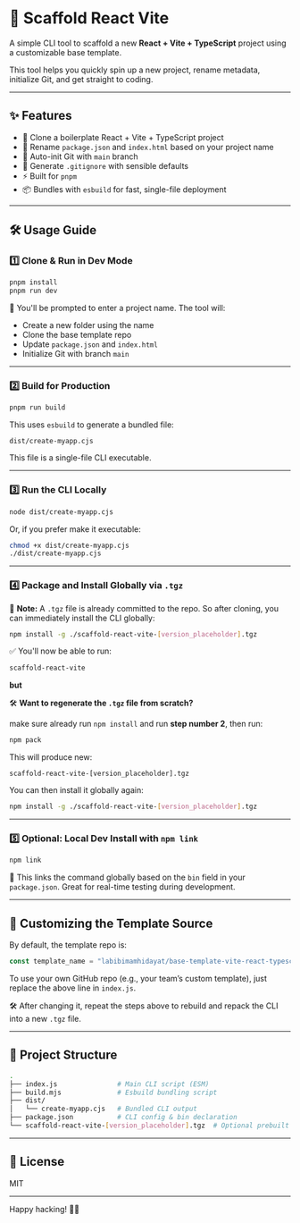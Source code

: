 # 🚀 Scaffold React Vite

A simple CLI tool to scaffold a new **React + Vite + TypeScript** project using a customizable base template.

This tool helps you quickly spin up a new project, rename metadata, initialize Git, and get straight to coding.

---

## ✨ Features

* 📁 Clone a boilerplate React + Vite + TypeScript project
* 📝 Rename `package.json` and `index.html` based on your project name
* 🔧 Auto-init Git with `main` branch
* 📄 Generate `.gitignore` with sensible defaults
* ⚡ Built for `pnpm`
* 📦 Bundles with `esbuild` for fast, single-file deployment

---

## 🛠️ Usage Guide

### 1️⃣ Clone & Run in Dev Mode

```bash
pnpm install
pnpm run dev
```

🧠 You'll be prompted to enter a project name. The tool will:

* Create a new folder using the name
* Clone the base template repo
* Update `package.json` and `index.html`
* Initialize Git with branch `main`

---

### 2️⃣ Build for Production

```bash
pnpm run build
```

This uses `esbuild` to generate a bundled file:

```
dist/create-myapp.cjs
```

This file is a single-file CLI executable.

---

### 3️⃣ Run the CLI Locally

```bash
node dist/create-myapp.cjs
```

Or, if you prefer make it executable:

```bash
chmod +x dist/create-myapp.cjs
./dist/create-myapp.cjs
```

---

### 4️⃣ Package and Install Globally via `.tgz`

🔔 **Note:** A `.tgz` file is already committed to the repo. So after cloning, you can immediately install the CLI globally:

```bash
npm install -g ./scaffold-react-vite-[version_placeholder].tgz
```

✅ You'll now be able to run:

```bash
scaffold-react-vite
```

**but**

🛠️ **Want to regenerate the `.tgz` file from scratch?**

make sure already run ```npm install``` and run **step number 2**, then run:

```bash
npm pack
```

This will produce new:

```
scaffold-react-vite-[version_placeholder].tgz
```

You can then install it globally again:

```bash
npm install -g ./scaffold-react-vite-[version_placeholder].tgz
```

---

### 5️⃣ Optional: Local Dev Install with `npm link`

```bash
npm link
```

🔗 This links the command globally based on the `bin` field in your `package.json`.
Great for real-time testing during development.

---

## 🔧 Customizing the Template Source

By default, the template repo is:

```js
const template_name = "labibimamhidayat/base-template-vite-react-typescript";
```

To use your own GitHub repo (e.g., your team’s custom template), just replace the above line in `index.js`.

🛠️ After changing it, repeat the steps above to rebuild and repack the CLI into a new `.tgz` file.

---

## 🧪 Project Structure

```bash
.
├── index.js               # Main CLI script (ESM)
├── build.mjs              # Esbuild bundling script
├── dist/
│   └── create-myapp.cjs   # Bundled CLI output
├── package.json           # CLI config & bin declaration
└── scaffold-react-vite-[version_placeholder].tgz  # Optional prebuilt archive
```

---

## 📝 License

MIT

---

Happy hacking! 🎉🚀
